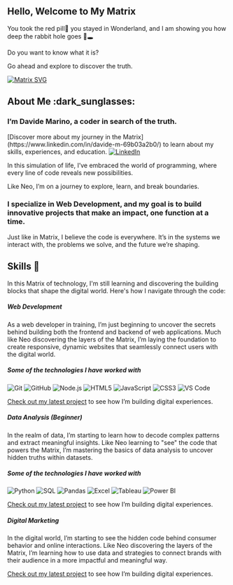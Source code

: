 ## Hello, Welcome to My Matrix
You took the red pill🔴 you stayed in Wonderland, and I am showing you how deep the rabbit hole goes 🐇🕳️

Do you want to know what it is?

Go ahead and explore to discover the truth.


[![Matrix SVG](https://raw.githubusercontent.com/rodrigograca31/rodrigograca31/master/matrix.svg)](https://www.youtube.com/watch?v=SDkAGkd4NLc)

<h2> About Me :dark_sunglasses: </h2>

<h3> I’m Davide Marino, a coder in search of the truth. </h3>
[Discover more about my journey in the Matrix](https://www.linkedin.com/in/davide-m-69b03a2b0/) to learn about my skills, experiences, and education.
<a href="https://www.linkedin.com/in/davide-m-69b03a2b0/" target="_blank"><img src="https://img.shields.io/badge/LinkedIn-%230077B5.svg?&style=flat-square&logo=linkedin&logoColor=white" alt="LinkedIn"></a>

In this simulation of life, I’ve embraced the world of programming, where every line of code reveals new possibilities.

Like Neo, I’m on a journey to explore, learn, and break boundaries.

<h3>I specialize in Web Development, and my goal is to build innovative projects that make an impact, one function at a time.</h3>

Just like in Matrix, I believe the code is everywhere. It’s in the systems we interact with, the problems we solve, and the future we’re shaping.

<h2> Skills 🔧 </h2>

In this Matrix of technology, I'm still learning and discovering the building blocks that shape the digital world. Here's how I navigate through the code:

##### Web Development 
As a web developer in training, I’m just beginning to uncover the secrets behind building both the frontend and backend of web applications. Much like Neo discovering the layers of the Matrix, I’m laying the foundation to create responsive, dynamic websites that seamlessly connect users with the digital world.

##### Some of the technologies I have worked with
![Git](https://img.shields.io/badge/-Git-222222?style=flat&logo=git&logoColor=F05032)
![GitHub](https://img.shields.io/badge/-GitHub-222222?style=flat&logo=github&logoColor=181717)
![Node.js](https://img.shields.io/badge/-Node.js-222222?style=flat&logo=node.js&logoColor=339933)
![HTML5](https://img.shields.io/badge/-HTML5-000000?style=flat&logo=html5)
![JavaScript](https://img.shields.io/badge/-JavaScript-000000?style=flat&logo=javascript)
![CSS3](https://img.shields.io/badge/-CSS3-%231572B6?style=flat-square&logo=css3)
![VS Code](http://img.shields.io/badge/-VS%20Code-007ACC?style=flat-square&logo=visual-studio-code&logoColor=ffffff)

[Check out my latest project](https://debugmarino.github.io/Swappie_Home/) to see how I’m building digital experiences.


##### Data Analysis (Beginner) 
In the realm of data, I’m starting to learn how to decode complex patterns and extract meaningful insights. Like Neo learning to "see" the code that powers the Matrix, I’m mastering the basics of data analysis to uncover hidden truths within datasets.

##### Some of the technologies I have worked with
![Python](https://img.shields.io/badge/-Python-000000?style=flat&logo=python)
![SQL](https://img.shields.io/badge/-SQL-000000?style=flat&logo=postgresql)
![Pandas](https://img.shields.io/badge/-Pandas-150458?style=flat&logo=pandas)
![Excel](https://img.shields.io/badge/-Excel-217346?style=flat&logo=microsoft-excel)
![Tableau](https://img.shields.io/badge/-Tableau-E97627?style=flat&logo=tableau)
![Power BI](https://img.shields.io/badge/-Power%20BI-F2C811?style=flat&logo=powerbi)

[Check out my latest project](https://debugmarino.github.io/DavideMarinoPortfolioDataAnalysis/) to see how I’m building digital experiences.

##### Digital Marketing 
In the digital world, I’m starting to see the hidden code behind consumer behavior and online interactions. Like Neo discovering the layers of the Matrix, I’m learning how to use data and strategies to connect brands with their audience in a more impactful and meaningful way.

[Check out my latest project](https://diagnostic-millennium-bd6.notion.site/Ciao-Sono-Davide-Marino-11c5a27b58b88012b3a9d7227d326f0b) to see how I’m building digital experiences.

